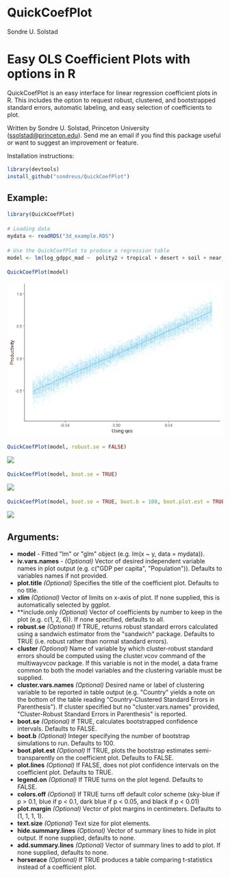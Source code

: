 QuickCoefPlot
================
Sondre U. Solstad

Easy OLS Coefficient Plots with options in R
============================================

QuickCoefPlot is an easy interface for linear regression coefficient plots in R. This includes the option to request robust, clustered, and bootstrapped standard errors, automatic labeling, and easy selection of coefficients to plot.

Written by Sondre U. Solstad, Princeton University (<ssolstad@princeton.edu>). Send me an email if you find this package useful or want to suggest an improvement or feature.

Installation instructions:

``` r
library(devtools)
install_github("sondreus/QuickCoefPlot")
```

Example:
--------

``` r
library(QuickCoefPlot)

# Loading data
mydata <- readRDS("3d_example.RDS")

# Use the QuickCoefPlot to produce a regression table     
model <- lm(log_gdppc_mad ~  polity2 + tropical + desert + soil + near_coast + year, data = mydata)

QuickCoefPlot(model)
```

![](README_files/figure-markdown_github/unnamed-chunk-2-1.png)

``` r
QuickCoefPlot(model, robust.se = FALSE)
```

![](README_files/figure-markdown_github/unnamed-chunk-2-2.png)

``` r
QuickCoefPlot(model, boot.se = TRUE)
```

![](README_files/figure-markdown_github/unnamed-chunk-2-3.png)

``` r
QuickCoefPlot(model, boot.se = TRUE, boot.b = 100, boot.plot.est = TRUE, legend.on = TRUE)
```

![](README_files/figure-markdown_github/unnamed-chunk-2-4.png)

Arguments:
----------

-   **model** - Fitted "lm" or "glm" object (e.g. lm(x ~ y, data = mydata)).
-   **iv.vars.names** - *(Optional)* Vector of desired independent variable names in plot output (e.g. c("GDP per capita", "Population")). Defaults to variables names if not provided.
-   **plot.title** *(Optional)* Specifies the title of the coefficient plot. Defaults to no title.
-   **xlim** *(Optional)* Vector of limits on x-axis of plot. If none supplied, this is automatically selected by ggplot.
-   \*\*include.only *(Optional)* Vector of coefficients by number to keep in the plot (e.g. c(1, 2, 6)). If none specified, defaults to all.
-   **robust.se** *(Optional)* If TRUE, returns robust standard errors calculated using a sandwich estimator from the "sandwich" package. Defaults to TRUE (i.e. robust rather than normal standard errors).
-   **cluster** *(Optional)* Name of variable by which cluster-robust standard errors should be computed using the cluster.vcov command of the multiwayvcov package. If this variable is not in the model, a data frame common to both the model variables and the clustering variable must be supplied.
-   **cluster.vars.names** *(Optional)* Desired name or label of clustering variable to be reported in table output (e.g. "Country" yields a note on the bottom of the table reading "Country-Clustered Standard Errors in Parenthesis"). If cluster specified but no "cluster.vars.names" provided, "Cluster-Robust Standard Errors in Parenthesis" is reported.
-   **boot.se** *(Optional)* If TRUE, calculates bootstrapped confidence intervals. Defaults to FALSE.
-   **boot.b** *(Optional)* Integer specifying the number of bootstrap simulations to run. Defaults to 100.
-   **boot.plot.est** *(Optional)* If TRUE, plots the bootstrap estimates semi-transparently on the coefficient plot. Defaults to FALSE.
-   **plot.lines** *(Optional)* If FALSE, does not plot confidence intervals on the coefficient plot. Defaults to TRUE.
-   **legend.on** *(Optional)* If TRUE turns on the plot legend. Defaults to FALSE.
-   **colors.off** *(Optional)* If TRUE turns off default color scheme (sky-blue if p &gt; 0.1, blue if p &lt; 0.1, dark blue if p &lt; 0.05, and black if p &lt; 0.01)
-   **plot.margin** *(Optional)* Vector of plot margins in centimeters. Defaults to (1, 1, 1, 1).
-   **text.size** *(Optional)* Text size for plot elements.
-   **hide.summary.lines** *(Optional)* Vector of summary lines to hide in plot output. If none supplied, defaults to none.
-   **add.summary.lines** *(Optional)* Vector of summary lines to add to plot. If none supplied, defaults to none.
-   **horserace** *(Optional)* If TRUE produces a table comparing t-statistics instead of a coefficient plot.
